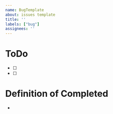 ```yaml
---
name: BugTemplate
about: issues template
title: ''
labels: ["bug"]
assignees: ''
---
```


# ToDo

- [ ]
- [ ]

# Definition of Completed

-
